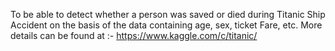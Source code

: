 To be able to detect whether a person was saved or died during Titanic Ship Accident
on the basis of the data containing age, sex, ticket Fare, etc. More details can be found at :-
https://www.kaggle.com/c/titanic/
